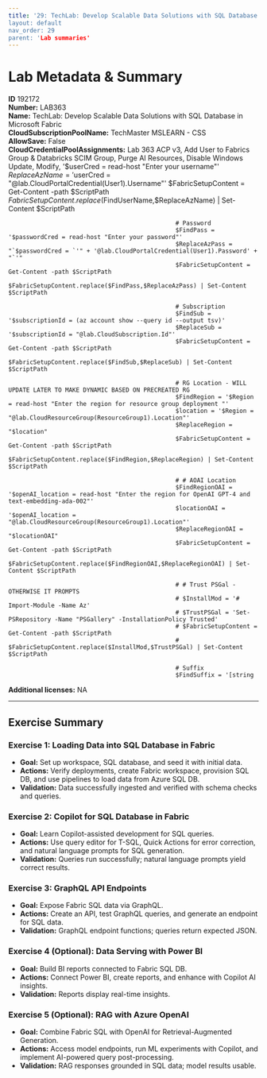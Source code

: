 ```yaml
---
title: '29: TechLab: Develop Scalable Data Solutions with SQL Database in Microsoft Fabric` 
layout: default
nav_order: 29
parent: 'Lab summaries'
--- 
```


# Lab Metadata & Summary

**ID** 192172  
**Number:** LAB363  
**Name:** TechLab: Develop Scalable Data Solutions with SQL Database in Microsoft Fabric  
**CloudSubscriptionPoolName:** TechMaster MSLEARN - CSS  
**AllowSave:** False  
**CloudCredentialPoolAssignments:** Lab 363 ACP v3, Add User to Fabrics Group & Databricks SCIM Group, Purge AI Resources, Disable Windows Update, Modify, '$userCred = read-host "Enter your username"'
                                                   $ReplaceAzName = '$userCred = "@lab.CloudPortalCredential(User1).Username"'
                                                   $FabricSetupContent = Get-Content -path $ScriptPath
                                                   $FabricSetupContent.replace($FindUserName,$ReplaceAzName) | Set-Content $ScriptPath
                                                   
                                                   # Password
                                                   $FindPass = '$passwordCred = read-host "Enter your password"'
                                                   $ReplaceAzPass = "`$passwordCred = `'" + '@lab.CloudPortalCredential(User1).Password' + "`'"
                                                   $FabricSetupContent = Get-Content -path $ScriptPath
                                                   $FabricSetupContent.replace($FindPass,$ReplaceAzPass) | Set-Content $ScriptPath
                                                   
                                                   # Subscription
                                                   $FindSub = '$subscriptionId = (az account show --query id --output tsv)'
                                                   $ReplaceSub = '$subscriptionId = "@lab.CloudSubscription.Id"'
                                                   $FabricSetupContent = Get-Content -path $ScriptPath
                                                   $FabricSetupContent.replace($FindSub,$ReplaceSub) | Set-Content $ScriptPath
                                                   
                                                   # RG Location - WILL UPDATE LATER TO MAKE DYNAMIC BASED ON PRECREATED RG
                                                   $FindRegion = '$Region = read-host "Enter the region for resource group deployment "'
                                                   $location = '$Region = "@lab.CloudResourceGroup(ResourceGroup1).Location"'
                                                   $ReplaceRegion = "$location"
                                                   $FabricSetupContent = Get-Content -path $ScriptPath
                                                   $FabricSetupContent.replace($FindRegion,$ReplaceRegion) | Set-Content $ScriptPath
                                                   
                                                   # # AOAI Location
                                                   $FindRegionOAI = '$openAI_location = read-host "Enter the region for OpenAI GPT-4 and text-embedding-ada-002"'
                                                   $locationOAI = '$openAI_location = "@lab.CloudResourceGroup(ResourceGroup1).Location"'
                                                   $ReplaceRegionOAI = "$locationOAI"
                                                   $FabricSetupContent = Get-Content -path $ScriptPath
                                                   $FabricSetupContent.replace($FindRegionOAI,$ReplaceRegionOAI) | Set-Content $ScriptPath
                                                   
                                                   # # Trust PSGal - OTHERWISE IT PROMPTS
                                                   # $InstallMod = '# Import-Module -Name Az'
                                                   # $TrustPSGal = 'Set-PSRepository -Name "PSGallery" -InstallationPolicy Trusted'
                                                   # $FabricSetupContent = Get-Content -path $ScriptPath
                                                   # $FabricSetupContent.replace($InstallMod,$TrustPSGal) | Set-Content $ScriptPath
                                                   
                                                   # Suffix
                                                   $FindSuffix = '[string  
**Additional licenses:** NA  

---

## Exercise Summary
### Exercise 1: Loading Data into SQL Database in Fabric
- **Goal:** Set up workspace, SQL database, and seed it with initial data.
- **Actions:** Verify deployments, create Fabric workspace, provision SQL DB, and use pipelines to load data from Azure SQL DB.
- **Validation:** Data successfully ingested and verified with schema checks and queries.

### Exercise 2: Copilot for SQL Database in Fabric
- **Goal:** Learn Copilot-assisted development for SQL queries.
- **Actions:** Use query editor for T-SQL, Quick Actions for error correction, and natural language prompts for SQL generation.
- **Validation:** Queries run successfully; natural language prompts yield correct results.

### Exercise 3: GraphQL API Endpoints
- **Goal:** Expose Fabric SQL data via GraphQL.
- **Actions:** Create an API, test GraphQL queries, and generate an endpoint for SQL data.
- **Validation:** GraphQL endpoint functions; queries return expected JSON.

### Exercise 4 (Optional): Data Serving with Power BI
- **Goal:** Build BI reports connected to Fabric SQL DB.
- **Actions:** Connect Power BI, create reports, and enhance with Copilot AI insights.
- **Validation:** Reports display real-time insights.

### Exercise 5 (Optional): RAG with Azure OpenAI
- **Goal:** Combine Fabric SQL with OpenAI for Retrieval-Augmented Generation.
- **Actions:** Access model endpoints, run ML experiments with Copilot, and implement AI-powered query post-processing.
- **Validation:** RAG responses grounded in SQL data; model results usable.


